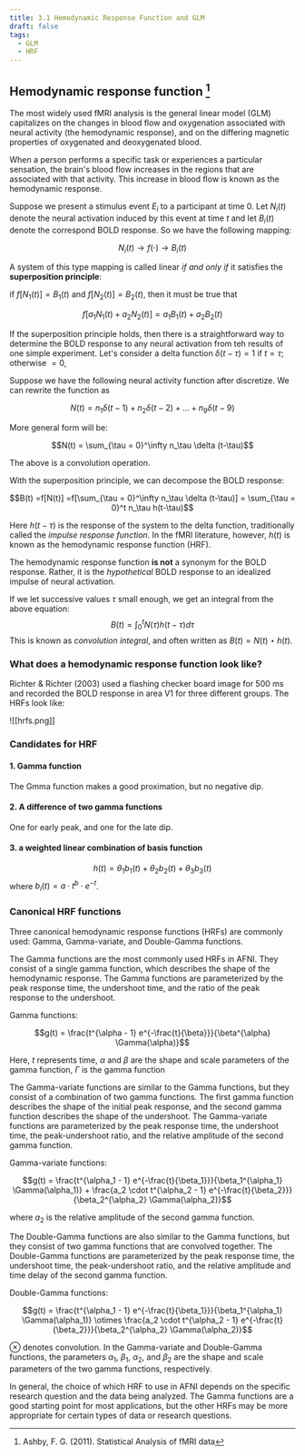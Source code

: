 ```yaml
---
title: 3.1 Hemodynamic Response Function and GLM
draft: false
tags:
  - GLM
  - HRF
---
```

## Hemodynamic response function [^1]

The most widely used fMRI analysis is the general linear model (GLM) capitalizes on the changes in blood flow and oxygenation associated with neural activity (the hemodynamic response), and on the differing magnetic properties of oxygenated and deoxygenated blood. 

When a person performs a specific task or experiences a particular sensation, the brain's blood flow increases in the regions that are associated with that activity. This increase in blood flow is known as the hemodynamic response.

Suppose we present a stimulus event $E_i$ to a participant at time 0. Let $N_i(t)$ denote the neural activation induced by this event at time $t$ and let $B_i(t)$ denote the correspond BOLD response. So we have the following mapping:

$$N_i(t) \rightarrow f(\cdot) \rightarrow B_i(t)$$

A system of this type mapping is called linear _if and only if_ it satisfies the __superposition principle__:

if $f[N_1(t)] = B_1(t)$ and $f[N_2(t)] = B_2(t)$, then it must be true that

$$f[a_1N_1(t)+a_2N_2(t)] = a_1B_1(t)+a_2B_2(t)$$

If the superposition principle holds, then there is a straightforward way to determine the BOLD response to any neural activation from teh results of one simple experiment. Let's consider a delta function $\delta(t - \tau) = 1   \text{ if } t= \tau; \text{ otherwise }=0$,


Suppose we have the following neural activity function after discretize. We can rewrite the function as 

$$
N(t) = n_1\delta(t-1) + n_2\delta(t-2) + ... + n_9\delta(t-9)
$$


More general form will be:

$$N(t) = \sum_{\tau = 0}^\infty n_\tau \delta (t-\tau)$$


The above is a convolution operation. 


With the superposition principle, we can decompose the BOLD response:

$$B(t) =f[N(t)] =f[\sum_{\tau = 0}^\infty n_\tau \delta (t-\tau)] = \sum_{\tau = 0}^t n_\tau h(t-\tau)$$

Here $h(t-\tau)$ is the response of the system to the delta function, traditionally called the _impulse response function_. In the fMRI literature, however, $h(t)$ is known as the hemodynamic response function (HRF). 

The hemodynamic response function __is not__ a synonym for the BOLD response. Rather, it is the _hypothetical_ BOLD response to an idealized impulse of neural activation. 

If we let successive values $\tau$  small enough, we get an integral from the above equation:
$$
B(t) = \int_0^t N(\tau)h(t-\tau)d\tau
$$
This is known as _convolution integral_, and often written as $B(t) = N(t) \star h(t)$. 

### What does a hemodynamic response function look like?

Richter & Richter (2003) used a flashing checker board image for 500 ms and recorded the BOLD response in area V1 for three different groups. The HRFs look like:

![[hrfs.png]]

### Candidates for HRF

#### 1. Gamma function

The Gmma function makes a good proximation, but no negative dip. 

#### 2. A difference of two gamma functions
One for early peak, and one for the late dip. 

#### 3. a weighted linear combination of basis function

$$h(t) = \theta_1 b_1(t) + \theta_2 b_2(t) + \theta_3 b_3(t) $$
where $b_i(t) = a\cdot t^b \cdot e^{-t}$. 

### Canonical HRF functions 

Three canonical hemodynamic response functions (HRFs) are commonly used: Gamma, Gamma-variate, and Double-Gamma functions.

The Gamma functions are the most commonly used HRFs in AFNI. They consist of a single gamma function, which describes the shape of the hemodynamic response. The Gamma functions are parameterized by the peak response time, the undershoot time, and the ratio of the peak response to the undershoot.

Gamma functions:

$$g(t) = \frac{t^{\alpha - 1} e^{-\frac{t}{\beta}}}{\beta^{\alpha} \Gamma(\alpha)}$$

Here, $t$ represents time, $\alpha$ and $\beta$ are the shape and scale parameters of the gamma function, $\Gamma$ is the gamma function

The Gamma-variate functions are similar to the Gamma functions, but they consist of a combination of two gamma functions. The first gamma function describes the shape of the initial peak response, and the second gamma function describes the shape of the undershoot. The Gamma-variate functions are parameterized by the peak response time, the undershoot time, the peak-undershoot ratio, and the relative amplitude of the second gamma function.

Gamma-variate functions:


$$g(t) = \frac{t^{\alpha_1 - 1} e^{-\frac{t}{\beta_1}}}{\beta_1^{\alpha_1} \Gamma(\alpha_1)} + \frac{a_2 \cdot t^{\alpha_2 - 1} e^{-\frac{t}{\beta_2}}}{\beta_2^{\alpha_2} \Gamma(\alpha_2)}$$


where $a_2$ is the relative amplitude of the second gamma function. 

The Double-Gamma functions are also similar to the Gamma functions, but they consist of two gamma functions that are convolved together. The Double-Gamma functions are parameterized by the peak response time, the undershoot time, the peak-undershoot ratio, and the relative amplitude and time delay of the second gamma function.

Double-Gamma functions:


$$g(t) = \frac{t^{\alpha_1 - 1} e^{-\frac{t}{\beta_1}}}{\beta_1^{\alpha_1} \Gamma(\alpha_1)} \otimes \frac{a_2 \cdot t^{\alpha_2 - 1} e^{-\frac{t}{\beta_2}}}{\beta_2^{\alpha_2} \Gamma(\alpha_2)}$$

$\otimes$ denotes convolution. In the Gamma-variate and Double-Gamma functions, the parameters $\alpha_1$, $\beta_1$, $\alpha_2$, and $\beta_2$ are the shape and scale parameters of the two gamma functions, respectively.

In general, the choice of which HRF to use in AFNI depends on the specific research question and the data being analyzed. The Gamma functions are a good starting point for most applications, but the other HRFs may be more appropriate for certain types of data or research questions.



[^1]: Ashby, F. G. (2011). Statistical Analysis of fMRI data